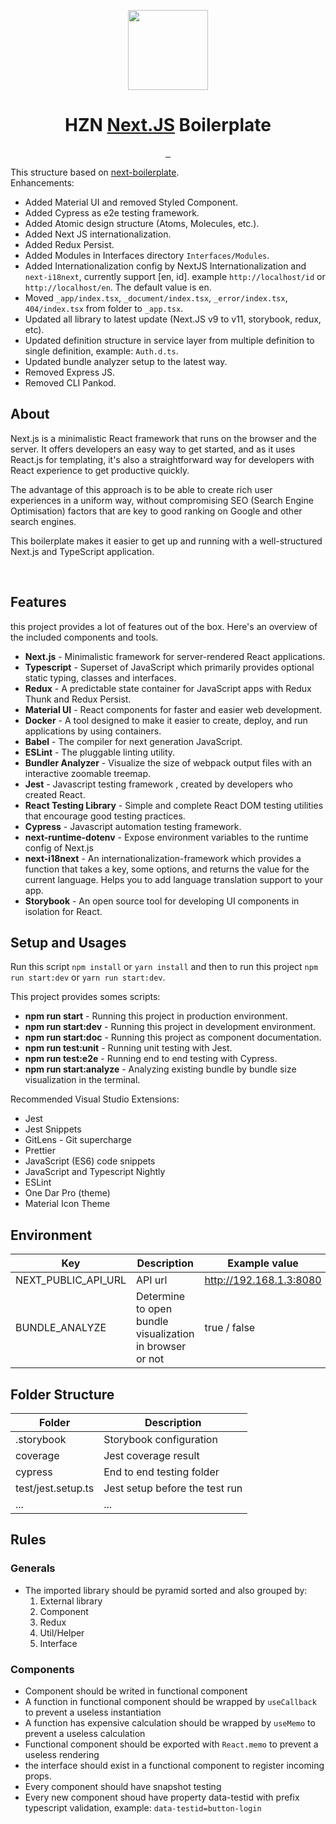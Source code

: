 <p align="center">
    <img src="https://assets.vercel.com/image/upload/v1607554385/repositories/next-js/next-logo.png" height="128">
    <h1 align="center">HZN <a href="https://nextjs.org">Next.JS</a> Boilerplate</h1>
</p>

<p align="center">
  <a aria-label="Next version" href="https://www.npmjs.com/package/next">
    <img alt="" src="https://img.shields.io/badge/Next%20Version-v11.1.2-brightgreen">
  </a>
  <a aria-label="Dev Dependencies: up to date" href="#">
    <img alt="" src="https://img.shields.io/badge/devDependencies-up%20to%20date-brightgreen">
  </a>
  <a aria-label="Dependencies: up to date" href="#">
    <img alt="" src="https://img.shields.io/badge/dependencies-up%20to%20date-brightgreen">
  </a>
</p>

This structure based on [next-boilerplate](https://github.com/pankod/next-boilerplate).
<br/>
Enhancements:

-   Added Material UI and removed Styled Component.
-   Added Cypress as e2e testing framework.
-   Added Atomic design structure (Atoms, Molecules, etc.).
-   Added Next JS internationalization.
-   Added Redux Persist.
-   Added Modules in Interfaces directory `Interfaces/Modules`.
-   Added Internationalization config by NextJS Internationalization and `next-i18next`, currently support [en, id]. example `http://localhost/id` or `http://localhost/en`. The default value is en.
-   Moved `_app/index.tsx`, `_document/index.tsx`, `_error/index.tsx`, `404/index.tsx` from folder to `_app.tsx`.
-   Updated all library to latest update (Next.JS v9 to v11, storybook, redux, etc).
-   Updated definition structure in service layer from multiple definition to single definition, example: `Auth.d.ts`.
-   Updated bundle analyzer setup to the latest way.
-   Removed Express JS.
-   Removed CLI Pankod.

## About

Next.js is a minimalistic React framework that runs on the browser and the server. It offers developers an easy way to get started, and as it uses React.js for templating, it's also a straightforward way for developers with React experience to get productive quickly.

The advantage of this approach is to be able to create rich user experiences in a uniform way, without compromising SEO (Search Engine Optimisation) factors that are key to good ranking on Google and other search engines.

This boilerplate makes it easier to get up and running with a well-structured Next.js and TypeScript application.

<br/>

## Features

this project provides a lot of features out of the box. Here's an overview of the included components and tools.

-   **Next.js** - Minimalistic framework for server-rendered React applications.
-   **Typescript** - Superset of JavaScript which primarily provides optional static typing, classes and interfaces.
-   **Redux** - A predictable state container for JavaScript apps with Redux Thunk and Redux Persist.
-   **Material UI** - React components for faster and easier web development.
-   **Docker** - A tool designed to make it easier to create, deploy, and run applications by using containers.
-   **Babel** - The compiler for next generation JavaScript.
-   **ESLint** - The pluggable linting utility.
-   **Bundler Analyzer** - Visualize the size of webpack output files with an interactive zoomable treemap.
-   **Jest** - Javascript testing framework , created by developers who created React.
-   **React Testing Library** - Simple and complete React DOM testing utilities that encourage good testing practices.
-   **Cypress** - Javascript automation testing framework.
-   **next-runtime-dotenv** - Expose environment variables to the runtime config of Next.js
-   **next-i18next** - An internationalization-framework which provides a function that takes a key, some options, and returns the value for the current language. Helps you to add language translation support to your app.
-   **Storybook** - An open source tool for developing UI components in isolation for React.
    <br/>

## Setup and Usages

Run this script `npm install` or `yarn install` and then to run this project `npm run start:dev` or `yarn run start:dev`.

This project provides somes scripts:

-   **npm run start** - Running this project in production environment.
-   **npm run start:dev** - Running this project in development environment.
-   **npm run start:doc** - Running this project as component documentation.
-   **npm run test:unit** - Running unit testing with Jest.
-   **npm run test:e2e** - Running end to end testing with Cypress.
-   **npm run start:analyze** - Analyzing existing bundle by bundle size visualization in the terminal.
    <br/>

Recommended Visual Studio Extensions:

-   Jest
-   Jest Snippets
-   GitLens - Git supercharge
-   Prettier
-   JavaScript (ES6) code snippets
-   JavaScript and Typescript Nightly
-   ESLint
-   One Dar Pro (theme)
-   Material Icon Theme

## Environment

| Key                 | Description                                              | Example value           |
| ------------------- | -------------------------------------------------------- | ----------------------- |
| NEXT_PUBLIC_API_URL | API url                                                  | http://192.168.1.3:8080 |
| BUNDLE_ANALYZE      | Determine to open bundle visualization in browser or not | true / false            |

## Folder Structure

| Folder             | Description                    |
| ------------------ | ------------------------------ |
| .storybook         | Storybook configuration        |
| coverage           | Jest coverage result           |
| cypress            | End to end testing folder      |
| test/jest.setup.ts | Jest setup before the test run |
| ...                | ...                            |

## Rules

### Generals

-   The imported library should be pyramid sorted and also grouped by:
    1. External library
    2. Component
    3. Redux
    4. Util/Helper
    5. Interface

### Components

-   Component should be writed in functional component
-   A function in functional component should be wrapped by `useCallback` to prevent a useless instantiation
-   A function has expensive calculation should be wrapped by `useMemo` to prevent a useless calculation
-   Functional component should be exported with `React.memo` to prevent a useless rendering
-   the interface should exist in a functional component to register incoming props.
-   Every component should have snapshot testing
-   Every new component shoud have property data-testid with prefix typescript validation, example: `data-testid=button-login`
